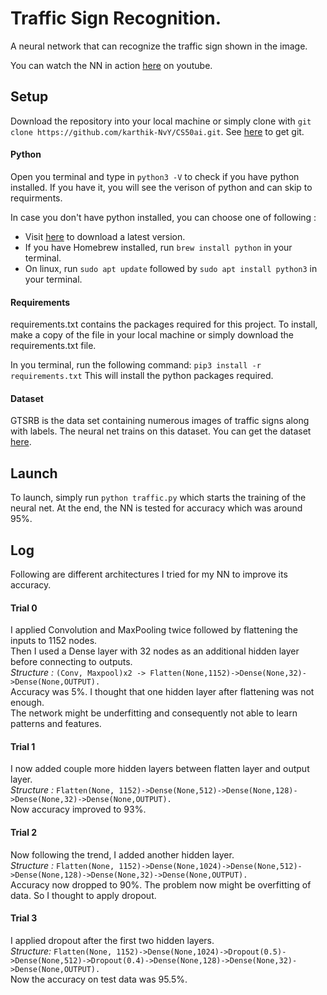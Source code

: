 
# Traffic Sign Recognition.
A neural network that can recognize the traffic sign shown in the image.

You can watch the NN in action [here](https://www.youtube.com/watch?v=de33G4lajk4&t=4s) on youtube.

## Setup
Download the repository into your local machine or simply clone with `git clone https://github.com/karthik-NvY/CS50ai.git`. See [here](https://git-scm.com/downloads) to get git.
#### Python
Open you terminal and type in `python3 -V` to check if you have python installed. If you have it, you will see the verison of python and can skip to requirments.

In case you don't have python installed, you can choose one of following :
- Visit [here](https://www.python.org/downloads/) to download a latest version.
- If you have Homebrew installed, run `brew install python` in your terminal.
- On linux, run `sudo apt update` followed by `sudo apt install python3` in your terminal.

#### Requirements
requirements.txt contains the packages required for this project.
To install, make a copy of the file in your local machine or simply download the requirements.txt file.

In you terminal, run the following command: `pip3 install -r requirements.txt`
This will install the python packages required.

#### Dataset
GTSRB is the data set containing numerous images of traffic signs along with labels. The neural net trains on this dataset. You can get the dataset [here](https://cdn.cs50.net/ai/2020/x/projects/5/gtsrb.zip).

## Launch
To launch, simply run `python traffic.py` which starts the training of the neural net. At the end, the NN is tested for accuracy which was around 95%.

## Log
Following are different architectures I tried for my NN to improve its accuracy.

#### Trial 0
I applied Convolution and MaxPooling twice followed by flattening the inputs to 1152 nodes.  
Then I used a Dense layer with 32 nodes as an additional hidden layer before
connecting to outputs.  
_Structure :_ `(Conv, Maxpool)x2 -> Flatten(None,1152)->Dense(None,32)->Dense(None,OUTPUT).`  
Accuracy was 5%. I thought that one hidden layer after flattening was not enough.  
The network might be underfitting and consequently not able to learn patterns and features.

#### Trial 1
I now added couple more hidden layers between flatten layer and output layer.  
_Structure :_ `Flatten(None, 1152)->Dense(None,512)->Dense(None,128)->Dense(None,32)->Dense(None,OUTPUT).`  
Now accuracy improved to 93%.

#### Trial 2
Now following the trend, I added another hidden layer.  
_Structure :_ `Flatten(None, 1152)->Dense(None,1024)->Dense(None,512)->Dense(None,128)->Dense(None,32)->Dense(None,OUTPUT).`  
Accuracy now dropped to 90%. The problem now might be overfitting of data. So I thought to apply dropout.

#### Trial 3
I applied dropout after the first two hidden layers.  
_Structure:_ `Flatten(None, 1152)->Dense(None,1024)->Dropout(0.5)->Dense(None,512)->Dropout(0.4)->Dense(None,128)->Dense(None,32)->Dense(None,OUTPUT).`  
Now the accuracy on test data was 95.5%.
